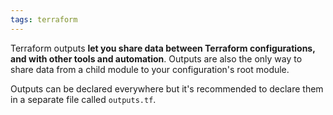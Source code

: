 ```yaml
---
tags: terraform
---
```


Terraform outputs **let you share data between Terraform configurations, and with other tools and automation**. Outputs are also the only way to share data from a child module to your configuration's root module.

Outputs can be declared everywhere but it's recommended to declare them in a separate file called `outputs.tf`.

